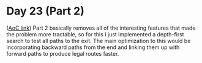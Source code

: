 # Day 23 (Part 2)
([AoC link](https://adventofcode.com/2023/day/23))
Part 2 basically removes all of the interesting features that made the problem more tractable, so for this I just implemented a depth-first search to test all paths to the exit. The main optimization to this would be incorporating backward paths from the end and linking them up with forward paths to produce legal routes faster.